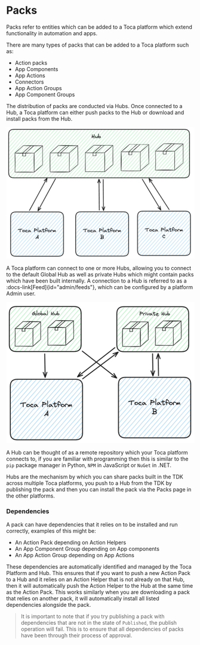 # Packs

Packs refer to entities which can be added to a Toca platform which extend functionality in automation and apps.

There are many types of packs that can be added to a Toca platform such as:
- Action packs
- App Components
- App Actions
- Connectors
- App Action Groups
- App Component Groups

The distribution of packs are conducted via Hubs. Once connected to a Hub, a Toca platform can either push packs to the Hub or download and install packs from the Hub.

![Hub Diagram](/src/assets/hub.png)

A Toca platform can connect to one or more Hubs, allowing you to connect to the default Global Hub as well as private Hubs which might contain packs which have been built internally. A connection to a Hub is referred to as a :docs-link[Feed]{id="admin/feeds"}, which can be configured by a platform Admin user.

![Possible Hub Configuration](/src/assets/hub_arrangements.png)

A Hub can be thought of as a remote repository which your Toca platform connects to, if you are familiar with programming then this is similar to the `pip` package manager in Python, `NPM` in JavaScript or `NuGet` in .NET.

Hubs are the mechanism by which you can share packs built in the TDK across multiple Toca platforms, you push to a Hub from the TDK by publishing the pack and then you can install the pack via the Packs page in the other platforms.

### Dependencies

A pack can have dependencies that it relies on to be installed and run correctly, examples of this might be:
- An Action Pack depending on Action Helpers
- An App Component Group depending on App components
- An App Action Group depending on App Actions

These dependencies are automatically identified and managed by the Toca Platform and Hub. This ensures that if you want to push a new Action Pack to a Hub and it relies on an Action Helper that is not already on that Hub, then it will automatically push the Action Helper to the Hub at the same time as the Action Pack. This works similarly when you are downloading a pack that relies on another pack, it will automatically install all listed dependencies alongside the pack. 
> It is important to note that if you try publishing a pack with dependencies that are not in the state of `Published`, the publish operation will fail. This is to ensure that all dependencies of packs have been through their process of approval.
